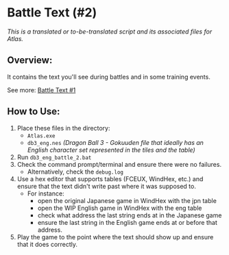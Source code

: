 # Battle Text (#2)

*This is a translated or to-be-translated script and its associated files for Atlas.*


## Overview:

It contains the text you'll see during battles and in some training events.

See more: [Battle Text #1](../Battle%20Text%20%231)


## How to Use:

1. Place these files in the directory:
    - `Atlas.exe`
    - `db3_eng.nes` *(Dragon Ball 3 - Gokuuden file that ideally has an English character set represented in the tiles and the table)*
2. Run `db3_eng_battle_2.bat`
3. Check the command prompt/terminal and ensure there were no failures.
    - Alternatively, check the `debug.log`
4. Use a hex editor that supports tables (FCEUX, WindHex, etc.) and ensure that the text didn't write past where it was supposed to.
   - For instance:
     - open the original Japanese game in WindHex with the jpn table
     - open the WIP English game in WindHex with the eng table
     - check what address the last string ends at in the Japanese game
     - ensure the last string in the English game ends at or before that address.
5. Play the game to the point where the text should show up and ensure that it does correctly.
